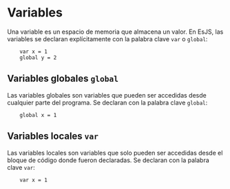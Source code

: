 # Variables

Una variable es un espacio de memoria que almacena un valor. En EsJS, las variables se declaran explícitamente con la palabra clave `var` o `global`:

<InlinePlayground>

```esjs
    var x = 1
    global y = 2
```

</InlinePlayground>

## Variables globales `global`

Las variables globales son variables que pueden ser accedidas desde cualquier parte del programa. Se declaran con la palabra clave `global`:

<InlinePlayground>

```esjs
    global x = 1
```

</InlinePlayground>

## Variables locales `var`

Las variables locales son variables que solo pueden ser accedidas desde el bloque de código donde fueron declaradas. Se declaran con la palabra clave `var`:

<InlinePlayground>

```esjs
    var x = 1
```

</InlinePlayground>
